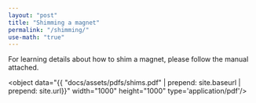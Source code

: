 ```yaml
---
layout: "post"
title: "Shimming a magnet"
permalink: "/shimming/"
use-math: "true"
---
```


For learning details about how to shim a magnet, please follow the manual attached.

<object data="{{ "docs/assets/pdfs/shims.pdf" | prepend: site.baseurl | prepend: site.url}}" width="1000" height="1000" type='application/pdf'/></object>